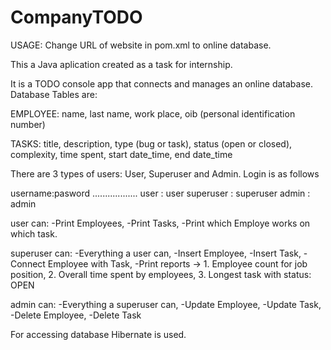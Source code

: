 # CompanyTODO

USAGE: Change URL of website in pom.xml to online database.

This a Java aplication created as a task for internship. 

It is a TODO console app that connects and manages an online database.
Database Tables are: 

EMPLOYEE:
  name,
  last name,
  work place,
  oib (personal identification number)
  
TASKS:
  title,
  description,
  type (bug or task),
  status (open or closed),
  complexity,
  time spent,
  start date_time,
  end date_time
 
There are 3 types of users: User, Superuser and Admin.
Login is as follows

username:pasword
..................
user      : user
superuser : superuser
admin     : admin

user can:
 -Print Employees,
 -Print Tasks,
 -Print which Employe works on which task.
 
superuser can:
 -Everything a user can,
 -Insert Employee,
 -Insert Task,
 -Connect Employee with Task,
 -Print reports -> 1. Employee count for job position, 2. Overall time spent by employees, 3. Longest task with status: OPEN
 
admin can:
-Everything a superuser can,
-Update Employee,
-Update Task,
-Delete Employee,
-Delete Task

For accessing database Hibernate is used.
